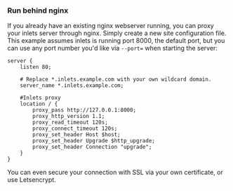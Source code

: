 ### Run behind nginx

If you already have an existing nginx webserver running, you can proxy your inlets server through nginx. Simply create a new site configuration file. This example assumes inlets is running port 8000, the default port, but you can use any port number you'd like via `--port=` when starting the server:

```
server {
    listen 80;

    # Replace *.inlets.example.com with your own wildcard domain.
    server_name *.inlets.example.com;

    #Inlets proxy
    location / {
        proxy_pass http://127.0.0.1:8000;
        proxy_http_version 1.1;
        proxy_read_timeout 120s;
        proxy_connect_timeout 120s;
        proxy_set_header Host $host;
        proxy_set_header Upgrade $http_upgrade;
        proxy_set_header Connection "upgrade";
    }
}
```

You can even secure your connection with SSL via your own certificate, or use Letsencrypt.
